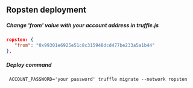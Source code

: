## Ropsten deployment

##### Change 'from' value with your account address in truffle.js

```json
ropsten: {
   "from": "0x99301e6925e51c8c315948dcd477be233a5a1b44"
},
```
##### Deploy command

```{r, engine='bash', count_lines}
 ACCOUNT_PASSWORD='your password' truffle migrate --network ropsten
```

